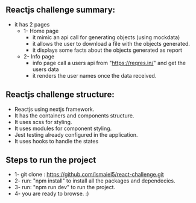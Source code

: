 ## Reactjs challenge summary:
- it has 2 pages
    - 1- Home page
        - it mimic an api call for generating objects (using mockdata)
        - it allows the user to download a file with the objects generated.
        - it displays some facts about the objects generated as report
    - 2- Info page
        - info page call a users api from "https://reqres.in/" and get the users data
        - it renders the user names once the data received.



## Reactjs challenge structure:
- Reactjs using nextjs framework.
- It has the containers and components structure.
- It uses scss for styling.
- It uses modules for component styling.
- Jest testing already configured in the application.
- It uses hooks to handle the states


## Steps to run the project

- 1- git clone : https://github.com/ismaiel5/react-challenge.git
- 2- run: "npm install" to install all the packages and dependecies.
- 3- run: "npm run dev" to run the project.
- 4- you are ready to browse. :)

